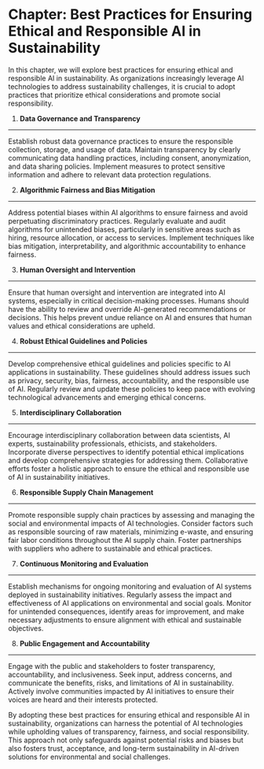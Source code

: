 Chapter: Best Practices for Ensuring Ethical and Responsible AI in Sustainability
=================================================================================

In this chapter, we will explore best practices for ensuring ethical and responsible AI in sustainability. As organizations increasingly leverage AI technologies to address sustainability challenges, it is crucial to adopt practices that prioritize ethical considerations and promote social responsibility.

1. **Data Governance and Transparency**
---------------------------------------

Establish robust data governance practices to ensure the responsible collection, storage, and usage of data. Maintain transparency by clearly communicating data handling practices, including consent, anonymization, and data sharing policies. Implement measures to protect sensitive information and adhere to relevant data protection regulations.

2. **Algorithmic Fairness and Bias Mitigation**
-----------------------------------------------

Address potential biases within AI algorithms to ensure fairness and avoid perpetuating discriminatory practices. Regularly evaluate and audit algorithms for unintended biases, particularly in sensitive areas such as hiring, resource allocation, or access to services. Implement techniques like bias mitigation, interpretability, and algorithmic accountability to enhance fairness.

3. **Human Oversight and Intervention**
---------------------------------------

Ensure that human oversight and intervention are integrated into AI systems, especially in critical decision-making processes. Humans should have the ability to review and override AI-generated recommendations or decisions. This helps prevent undue reliance on AI and ensures that human values and ethical considerations are upheld.

4. **Robust Ethical Guidelines and Policies**
---------------------------------------------

Develop comprehensive ethical guidelines and policies specific to AI applications in sustainability. These guidelines should address issues such as privacy, security, bias, fairness, accountability, and the responsible use of AI. Regularly review and update these policies to keep pace with evolving technological advancements and emerging ethical concerns.

5. **Interdisciplinary Collaboration**
--------------------------------------

Encourage interdisciplinary collaboration between data scientists, AI experts, sustainability professionals, ethicists, and stakeholders. Incorporate diverse perspectives to identify potential ethical implications and develop comprehensive strategies for addressing them. Collaborative efforts foster a holistic approach to ensure the ethical and responsible use of AI in sustainability initiatives.

6. **Responsible Supply Chain Management**
------------------------------------------

Promote responsible supply chain practices by assessing and managing the social and environmental impacts of AI technologies. Consider factors such as responsible sourcing of raw materials, minimizing e-waste, and ensuring fair labor conditions throughout the AI supply chain. Foster partnerships with suppliers who adhere to sustainable and ethical practices.

7. **Continuous Monitoring and Evaluation**
-------------------------------------------

Establish mechanisms for ongoing monitoring and evaluation of AI systems deployed in sustainability initiatives. Regularly assess the impact and effectiveness of AI applications on environmental and social goals. Monitor for unintended consequences, identify areas for improvement, and make necessary adjustments to ensure alignment with ethical and sustainable objectives.

8. **Public Engagement and Accountability**
-------------------------------------------

Engage with the public and stakeholders to foster transparency, accountability, and inclusiveness. Seek input, address concerns, and communicate the benefits, risks, and limitations of AI in sustainability. Actively involve communities impacted by AI initiatives to ensure their voices are heard and their interests protected.

By adopting these best practices for ensuring ethical and responsible AI in sustainability, organizations can harness the potential of AI technologies while upholding values of transparency, fairness, and social responsibility. This approach not only safeguards against potential risks and biases but also fosters trust, acceptance, and long-term sustainability in AI-driven solutions for environmental and social challenges.
